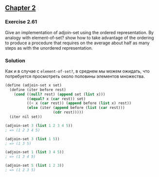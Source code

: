 ## [Chapter 2](../index.md#2-Building-Abstractions-with-Data)

### Exercise 2.61

Give an implementation of adjoin-set using the ordered representation. By analogy with element-of-set? show how to take advantage of the ordering to produce a procedure that requires on the average about half as many steps as with the unordered representation.

### Solution

Как и в случае с `element-of-set?`, в среднем мы можем ожидать, что потребуется просмотреть около половины элементов множества. 

```scheme
(define (adjoin-set x set)
  (define (iter before rest)
    (cond ((null? rest) (append set (list x)))
          ((equal? x (car rest)) set)
          ((< x (car rest)) (append before (list x) rest))
          (else (iter (append before (list (car rest)))
                      (cdr rest)))))
  (iter nil set))

(adjoin-set 3 (list 1 2 3 4 5))
; => (1 2 3 4 5)

(adjoin-set 3 (list 1 5))
; => (1 3 5)

(adjoin-set 1 (list 3 4 5))
; => (1 3 4 5)

(adjoin-set 5 (list 1 2 3))
; => (1 2 3 5)
```

